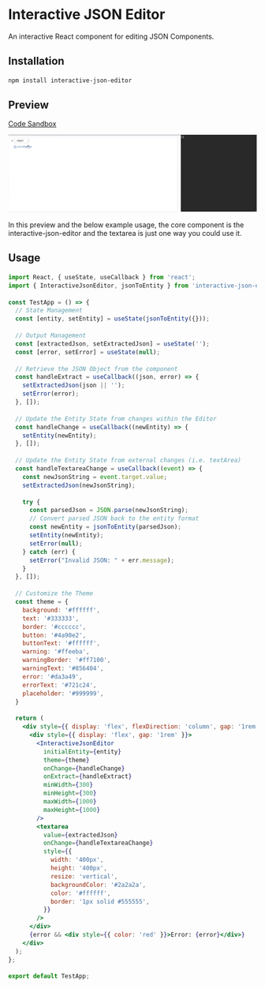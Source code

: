 # Interactive JSON Editor

An interactive React component for editing JSON Components.

## Installation

```bash
npm install interactive-json-editor
```

## Preview
[Code Sandbox](https://codesandbox.io/p/github/BreeanaBellflower/test-interactive-json-editor/main)

![@breeanabellflower/interactive-json-editor jsoneditor](https://github.com/BreeanaBellflower/interactive-json-editor/blob/main/jsoneditor.gif?raw=true)

In this preview and the below example usage, the core component is the interactive-json-editor and the textarea is just one way you could use it.

## Usage

```jsx
import React, { useState, useCallback } from 'react';
import { InteractiveJsonEditor, jsonToEntity } from 'interactive-json-editor';

const TestApp = () => {
  // State Management
  const [entity, setEntity] = useState(jsonToEntity({}));
  
  // Output Management
  const [extractedJson, setExtractedJson] = useState('');
  const [error, setError] = useState(null);

  // Retrieve the JSON Object from the component
  const handleExtract = useCallback((json, error) => {
    setExtractedJson(json || '');
    setError(error);
  }, []);

  // Update the Entity State from changes within the Editor
  const handleChange = useCallback((newEntity) => {
    setEntity(newEntity);
  }, []);

  // Update the Entity State from external changes (i.e. textArea)
  const handleTextareaChange = useCallback((event) => {
    const newJsonString = event.target.value;
    setExtractedJson(newJsonString);

    try {
      const parsedJson = JSON.parse(newJsonString);
      // Convert parsed JSON back to the entity format
      const newEntity = jsonToEntity(parsedJson);
      setEntity(newEntity);
      setError(null);
    } catch (err) {
      setError("Invalid JSON: " + err.message);
    }
  }, []);

  // Customize the Theme
  const theme = {
    background: '#ffffff',
    text: '#333333',
    border: '#cccccc',
    button: '#4a90e2',
    buttonText: '#ffffff',
    warning: '#ffeeba',
    warningBorder: '#ff7100',
    warningText: '#856404',
    error: '#da3a49',
    errorText: '#721c24',
    placeholder: '#999999',
  }

  return (
    <div style={{ display: 'flex', flexDirection: 'column', gap: '1rem' }}>
      <div style={{ display: 'flex', gap: '1rem' }}>
        <InteractiveJsonEditor
          initialEntity={entity}
          theme={theme}
          onChange={handleChange}
          onExtract={handleExtract}
          minWidth={300}
          minHeight={300}
          maxWidth={1000}
          maxHeight={1000}
        />
        <textarea
          value={extractedJson}
          onChange={handleTextareaChange}
          style={{ 
            width: '400px', 
            height: '400px', 
            resize: 'vertical',
            backgroundColor: '#2a2a2a',
            color: '#ffffff',
            border: '1px solid #555555',
          }}
        />
      </div>
      {error && <div style={{ color: 'red' }}>Error: {error}</div>}
    </div>
  );
};

export default TestApp;
```